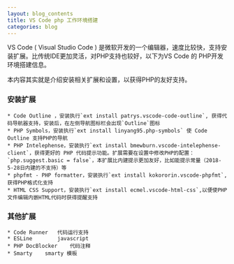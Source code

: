 ```yaml
---
layout: blog_contents
title: VS Code php 工作环境搭建
categories: blog
---
```


VS Code ( Visual Studio Code ) 是微软开发的一个编辑器，速度比较快，支持安装扩展。比传统IDE更加灵活，对PHP支持也较好，以下为VS Code 的 PHP开发环境搭建信息。

本内容其实就是介绍安装相关扩展和设置，以获得PHP的友好支持。

### 安装扩展

    * Code Outline ，安装执行`ext install patrys.vscode-code-outline`, 获得代码导航器支持，安装后，在左侧导航图标栏会出现`Outline`图标
    * PHP Symbols，安装执行`ext install linyang95.php-symbols` 使 Code Outline 支持PHP的导航
    * PHP Intelephense，安装执行`ext install bmewburn.vscode-intelephense-client`，获得更好的 PHP 代码提示功能。扩展需要在设置中修改PHP的配置：`php.suggest.basic = false`，本扩展比内建提示更加友好，比如能提示常量（2018-5-28日内建的不支持）等
    * phpfmt - PHP formatter，安装执行`ext install kokororin.vscode-phpfmt`,获得PHP格式化支持
    * HTML CSS Support，安装执行`ext install ecmel.vscode-html-css`,以便使PHP文件编辑内嵌HTML代码时获得提醒支持

### 其他扩展

    * Code Runner   代码运行支持
    * ESLine        javascript
    * PHP DocBlocker    代码注释
    * Smarty    smarty 模板

